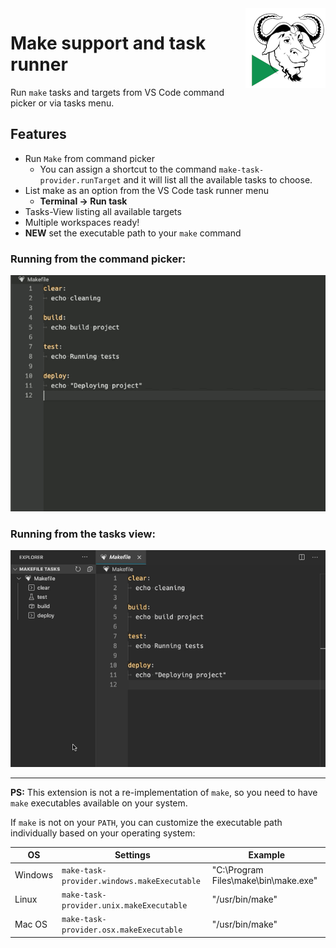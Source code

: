 <img src="images/Makefile.png" align="right" />

# Make support and task runner

Run `make` tasks and targets from VS Code command picker or via tasks menu.

## Features

- Run `Make` from command picker
  - You can assign a shortcut to the command `make-task-provider.runTarget` and it will list all the available tasks to choose.
- List make as an option from the VS Code task runner menu
  - **Terminal -> Run task**
- Tasks-View listing all available targets
- Multiple workspaces ready!
- **NEW** set the executable path to your `make` command

### Running from the command picker:

![command picker](images/command-picker.gif)

### Running from the tasks view:

![command picker](images/task-tree.gif)

---

**PS:** This extension is not a re-implementation of `make`, so you need to have `make` executables available on your system.

If `make` is not on your `PATH`, you can customize the executable path individually based on your operating system:

| OS      | Settings                                    | Example                                  |
| ------- | ------------------------------------------- | ---------------------------------------- |
| Windows | `make-task-provider.windows.makeExecutable` | "C:\\Program Files\\make\\bin\\make.exe" |
| Linux   | `make-task-provider.unix.makeExecutable`    | "/usr/bin/make"                          |
| Mac OS  | `make-task-provider.osx.makeExecutable`     | "/usr/bin/make"                          |
